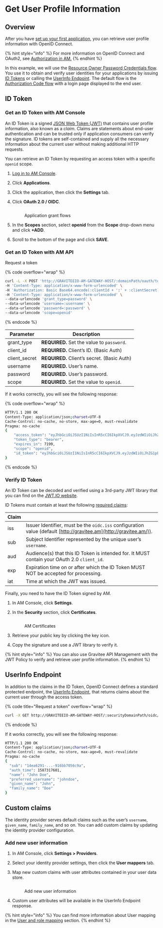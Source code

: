 # Get User Profile Information

## Overview

After you have [set up your first application](set-up-your-first-application.md), you can retrieve user profile information with OpenID Connect.

{% hint style="info" %}
For more information on OpenID Connect and OAuth2, see [Authorization in AM.](../../#authorization-in-am)
{% endhint %}

In this example, we will use the [Resource Owner Password Credentials flow](https://tools.ietf.org/html/rfc6749#section-1.3.3). You use it to obtain and verify user identities for your applications by issuing [ID Tokens](http://openid.net/specs/openid-connect-core-1\_0.html#IDToken) or calling the [UserInfo Endpoint](http://openid.net/specs/openid-connect-core-1\_0.html#UserInfo). The default flow is the [Authorization Code flow](https://tools.ietf.org/html/rfc6749#section-1.3.1) with a login page displayed to the end user.

## ID Token

### Get an ID Token with AM Console

An ID Token is a signed [JSON Web Token (JWT)](https://tools.ietf.org/html/draft-ietf-oauth-json-web-token-32) that contains user profile information, also known as a _claim_. Claims are statements about end-user authentication and can be trusted only if application consumers can verify the signature. ID tokens are self-contained and supply all the necessary information about the current user without making additional HTTP requests.

You can retrieve an ID Token by requesting an access token with a specific `openid` scope.

1. [Log in to AM Console](https://docs.gravitee.io/am/current/am\_userguide\_authentication.html).
2. Click **Applications**.
3. Click the application, then click the **Settings** tab.
4.  Click **OAuth 2.0 / OIDC**.



    <figure><img src="https://docs.gravitee.io/images/am/current/quickstart-applications-oauth2.png" alt=""><figcaption><p>Application grant flows</p></figcaption></figure>
5. In the **Scopes** section, select **openid** from the **Scope** drop-down menu and click **+ADD**.
6. Scroll to the bottom of the page and click **SAVE**.

### Get an ID Token with AM API

Request a token

{% code overflow="wrap" %}
```sh
curl -L -X POST 'http://GRAVITEEIO-AM-GATEWAY-HOST/:domainPath/oauth/token' \
-H 'Content-Type: application/x-www-form-urlencoded' \
-H 'Authorization: Basic Base64.encode(:clientId + ':' + :clientSecret)' \
-H 'Content-Type: application/x-www-form-urlencoded' \
--data-urlencode 'grant_type=password' \
--data-urlencode 'username=:username' \
--data-urlencode 'password=:password' \
--data-urlencode 'scope=openid'
```
{% endcode %}

| Parameter      | Description                                 |
| -------------- | ------------------------------------------- |
| grant\_type    | **REQUIRED.** Set the value to `password`.  |
| client\_id     | **REQUIRED.** Client’s ID. (Basic Auth)     |
| client\_secret | **REQUIRED.** Client’s secret. (Basic Auth) |
| username       | **REQUIRED.** User’s name.                  |
| password       | **REQUIRED.** User’s password.              |
| scope          | **REQUIRED.** Set the value to `openid`.    |

If it works correctly, you will see the following response:

{% code overflow="wrap" %}
```sh
HTTP/1.1 200 OK
Content-Type: application/json;charset=UTF-8
Cache-Control: no-cache, no-store, max-age=0, must-revalidate
Pragma: no-cache
{
    "access_token": "eyJhbGciOiJSUzI1NiIsInR5cCI6IkpXVCJ9.eyJzdWIiOiJhZG1pbiIsXQiOjE...WlseV9uYW1lIjoiYWRtaW4ifQ.P4nEWfdOCR6ViWWu_uh7bowLQfttkOjBmmkqDIY1nxRoxsSWJjJCXaDmwzvcnmk6PsfuW9ZOryJ9AyMMXjE_4cR70w4OESy01qnH-kKAE9jiLt8wj1mbObZEhFYAVcDHOZeKGBs5UweW-s-9eTjbnO7y7i6OYuugZJ3qdKIhzlp9qhzwL2cqRDDwgYFq4iVnv21L302JtO22Q7Up9PGCGc3vxmcRhyQYiKB3TFtxnxm8fPMFcuHLdMuwaYSRp3EesOBXa8UN_iIokCGyk0Cw_KPvpRq91GU8x6cMnVEFXnlYokEuP3aYWE4VYcQu0_cErr122vD6774HSnOVns_BLA",
    "token_type": "bearer",
    "expires_in": 7199,
    "scope": "openid",
    "id_token": "eyJhbGciOiJSUzI1NiIsInR5cCI6IkpXVCJ9.eyJzdWIiOiJhZG1pbiIsXQiOjE...WlseV9uYW1lIjoiYWRtaW4ifQ.P4nEWfdOCR6ViWWu_uh7bowLQfttkOjBmmkqDIY1nxRoxsSWJjJCXaDmwzvcnmk6PsfuW9ZOryJ9AyMMXjE_4cR70w4OESy01qnH-kKAE9jiLt8wj1mbObZEhFYAVcDHOZeKGBs5UweW-s-9eTjbnO7y7i6OYuugZJ3qdKIhzlp9qhzwL2cqRDDwgYFq4iVnv21L302JtO22Q7Up9PGCGc3vxmcRhyQYiKB3TFtxnxm8fPMFcuHLdMuwaYSRp3EesOBXa8UN_iIokCGyk0Cw_KPvpRq91GU8x6cMnVEFXnlYokEuP3aYWE4VYcQu0_cErr122vD6774HSnOVns_BLA"
}
```
{% endcode %}

### Verify ID Token

An ID Token can be decoded and verified using a 3rd-party JWT library that you can find on the [JWT.IO website](https://jwt.io/).

ID Tokens must contain at least the following [required claims](http://openid.net/specs/openid-connect-core-1\_0.html#IDToken):

| Claim |                                                                                                                    |
| ----- | ------------------------------------------------------------------------------------------------------------------ |
| iss   | Issuer Identifier, must be the `oidc.iss` configuration value (default [http://gravitee.am](http://gravitee.am/)). |
| sub   | Subject Identifier represented by the unique user’s `username`.                                                    |
| aud   | Audience(s) that this ID Token is intended for. It MUST contain your OAuth 2.0 `client_id`.                        |
| exp   | Expiration time on or after which the ID Token MUST NOT be accepted for processing.                                |
| iat   | Time at which the JWT was issued.                                                                                  |

Finally, you need to have the ID Token signed by AM.

1. In AM Console, click **Settings**.
2.  In the **Security** section, click **Certificates**.



    <figure><img src="https://docs.gravitee.io/images/am/current/quickstart-applications-certificates.png" alt=""><figcaption><p>AM Certificates</p></figcaption></figure>
3. Retrieve your public key by clicking the key icon.
4. Copy the signature and use a JWT library to verify it.

{% hint style="info" %}
You can also use Gravitee API Management with the JWT Policy to verify and retrieve user profile information.
{% endhint %}

## UserInfo Endpoint

In addition to the claims in the ID Token, OpenID Connect defines a standard protected endpoint, the [UserInfo Endpoint](http://openid.net/specs/openid-connect-core-1\_0.html#UserInfo), that returns claims about the current user through the access token.

{% code title="Request a token" overflow="wrap" %}
```sh
curl -X GET http://GRAVITEEIO-AM-GATEWAY-HOST/:securityDomainPath/oidc/userinfo -H 'Authorization: Bearer :access_token'
```
{% endcode %}

If it works correctly, you will see the following response:

```sh
HTTP/1.1 200 OK
Content-Type: application/json;charset=UTF-8
Cache-Control: no-cache, no-store, max-age=0, must-revalidate
Pragma: no-cache
{
  "sub": "14ea6291-...-916bb7056c9a",
  "auth_time": 1587317601,
  "name": "John Doe",
  "preferred_username": "johndoe",
  "given_name": "John",
  "family_name": "Doe"
}
```

## Custom claims

The identity provider serves default claims such as the user’s `username`, `given_name`, `family_name`, and so on. You can add custom claims by updating the identity provider configuration.

### Add new user information

1. In AM Console, click **Settings > Providers**.
2. Select your identity provider settings, then click the **User mappers** tab.
3.  Map new custom claims with user attributes contained in your user data store.



    <figure><img src="https://docs.gravitee.io/images/am/current/graviteeio-am-quickstart-profile-user-mappers.png" alt=""><figcaption><p>Add new user information</p></figcaption></figure>
4. Custom user attributes will be available in the UserInfo Endpoint response.

{% hint style="info" %}
You can find more information about User mapping in the [User and role mapping](../../guides/identity-providers/user-and-role-mapping.md) section.
{% endhint %}
